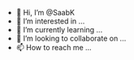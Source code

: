 - 👋 Hi, I’m @SaabK
- 👀 I’m interested in ...
- 🌱 I’m currently learning ...
- 💞️ I’m looking to collaborate on ...
- 📫 How to reach me ...

<!---
SaabK/SaabK is a ✨ special ✨ repository because its `README.md` (this file) appears on your GitHub profile.
You can click the Preview link to take a look at your changes.
--->
